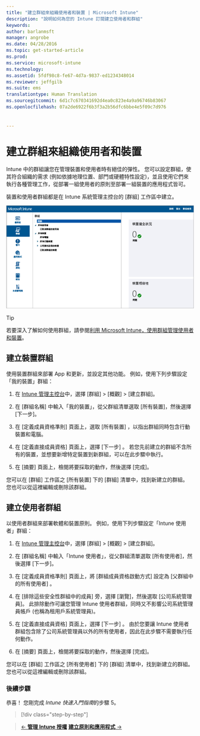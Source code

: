```yaml
---
title: "建立群組來組織使用者和裝置 | Microsoft Intune"
description: "說明如何為您的 Intune 訂閱建立使用者和群組"
keywords: 
author: barlanmsft
manager: angrobe
ms.date: 04/28/2016
ms.topic: get-started-article
ms.prod: 
ms.service: microsoft-intune
ms.technology: 
ms.assetid: 5fdf98c8-fe67-4d7a-9837-ed1234348014
ms.reviewer: jeffgilb
ms.suite: ems
translationtype: Human Translation
ms.sourcegitcommit: 6d1c7c670341692d4ea0c823e4a9a96746b83067
ms.openlocfilehash: 07a2de6922f6b3f3a2b56dfc6bbe4e5f09c7d976


---
```



# 建立群組來組織使用者和裝置
Intune 中的群組讓您在管理裝置和使用者時有絕佳的彈性。 您可以設定群組，使其符合組織的需求 (例如依據地理位置、部門或硬體特性設定)，並且使用它們來執行各種管理工作，從部署一組使用者的原則至部署一組裝置的應用程式皆可。

裝置和使用者群組都是在 Intune 系統管理主控台的 [群組] 工作區中建立。

![系統管理主控台群組工作區](./media/groups.png)


> [!TIP]
> 若要深入了解如何使用群組，請參閱[利用 Microsoft Intune，使用群組管理使用者和裝置](/intune/deploy-use/use-groups-to-manage-users-and-devices-with-microsoft-intune)。


## 建立裝置群組
使用裝置群組來部署 App 和更新，並設定其他功能。 例如，使用下列步驟設定「我的裝置」群組：

1.  在 [Intune 管理主控台](https://manage.microsoft.com/)中，選擇 [群組]  >  [概觀]  >  [建立群組]。

2.  在 [群組名稱] 中輸入「我的裝置」，從父群組清單選取 [所有裝置]，然後選擇 [下一步]。

3.  在 [定義成員資格準則]  頁面上，選取 [所有裝置]  ，以指出群組同時包含行動裝置和電腦。

4.  在 [定義直接成員資格] 頁面上，選擇 [下一步] 。 若您先前建立的群組不含所有的裝置，並想要新增特定裝置到新群組，可以在此步驟中執行。

5.  在 [摘要] 頁面上，檢閱將要採取的動作，然後選擇 [完成]。

您可以在 [群組] 工作區之 [所有裝置] 下的 [群組] 清單中，找到新建立的群組。 您也可以從這裡編輯或刪除該群組。

## 建立使用者群組
以使用者群組來部署軟體和裝置原則。 例如，使用下列步驟設定「Intune 使用者」群組：

1.  在 [Intune 管理主控台](https://manage.microsoft.com/)中，選擇 [群組]  >  [概觀]  >  [建立群組]。

2.  在 [群組名稱] 中輸入「Intune 使用者」，從父群組清單選取 [所有使用者]，然後選擇 [下一步]。

3.  在 [定義成員資格準則]  頁面上，將 [群組成員資格啟動方式]  設定為 [父群組中的所有使用者] 。

4.  在 [排除這些安全性群組中的成員] 旁，選擇 [瀏覽]，然後選取 [公司系統管理員]。 此排除動作可讓您管理 Intune 使用者群組，同時又不影響公司系統管理員帳戶 (也稱為租用戶系統管理員)。

5.  在 [定義直接成員資格] 頁面上，選擇 [下一步] 。 由於您要讓 Intune 使用者群組包含除了公司系統管理員以外的所有使用者，因此在此步驟不需要執行任何動作。

6.  在 [摘要] 頁面上，檢閱將要採取的動作，然後選擇 [完成]。

您可以在 [群組] 工作區之 [所有使用者] 下的 [群組] 清單中，找到新建立的群組。 您也可以從這裡編輯或刪除該群組。



### 後續步驟
恭喜！ 您剛完成 *Intune 快速入門指南*的步驟 5。

>[!div class="step-by-step"]

>[&larr; **管理 Intune 授權**](.\start-with-a-paid-subscription-to-microsoft-intune-step-4.md)       [**建立原則和應用程式** &rarr;](.\start-with-a-paid-subscription-to-microsoft-intune-step-6.md)  



<!--HONumber=Aug16_HO4-->


